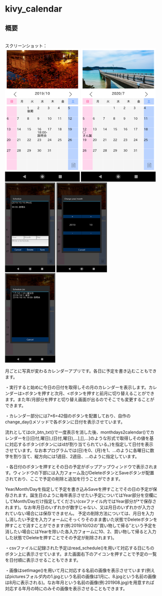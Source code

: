 # kivy_calendar

## 概要
<br>スクリーンショット：<br>
<img src="Screenshot_1.png" width="49%"> <img src="Screenshot_2.png" width="49%">
<img src="Screenshot_3.png" width="33%"> <img src="Screenshot_4.png" width="33%"> <img src="Screenshot_5.png" width="33%">

月ごとに写真が変わるカレンダーアプリです。各日に予定を書き込むこともできます。

・実行すると始めに今日の日付を取得しその月のカレンダーを表示します。カレンダーは>ボタンを押すと次月、<ボタンを押すと前月に切り替えることができます。また年/月部分を押すと切り替え画面が出るのでそこでも変更することができます。

・カレンダー部分には7×6=42個のボタンを配置しており、自作のchange_day()メソッドで各ボタンに日付を表示させています。

流れとしてはclr_btn_txt()で一度表示を消した後、monthdays2calendar()でカレンダーを[[(日付,曜日),(日付,曜日),…],[],…]のような形式で取得しその値を基に対応するボタン(ボタンにはidが割り当てられている。)を指定して日付を表示させています。なお本プログラムでは(日)を0、(月)を1、…のように各曜日に数字を割り当て、縦方向には1週目、2週目、…のように指定しています。

・各日付のボタンを押すとその日の予定がポップアップウィンドウで表示されます。ウィンドウの下部には入力フォーム及びDeleteボタンとSaveボタンが配置されており、ここで予定の削除と追加を行うことができます。

Year/Month/Dayを指定して予定を書き込みSaveを押すことでその日の予定が保存されます。誕生日のように毎年表示させたい予定についてはYear部分を空欄にしてMonth/Dayだけ指定してください(csvファイル内ではYear部分が*で保存されます)。なお年月日のいずれかが数字じゃない、又は月日のいずれかが入力されていない場合には保存できません。
予定の削除方法については、月日を入力し消したい予定を入力フォームにそっくりそのまま書いた状態でDeleteボタンを押すことで消すことができます(例:2019/10/02の″買い物して帰る″という予定を消したい場合にはYearを除いた各入力フォームに10、2、買い物して帰ると入力した状態でDeleteを押すことでその予定が削除されます)。

・csvファイルに記録された予定はread_schedule()を用いて対応する日にちのボタン上に表示させています。また画面右下のアイコンを押すことで予定の一覧を日付順に表示させることもできます。

・画像はsetImage()を用いて月に対応する名前の画像を表示させています(例えばpicturesフォルダ内の1.jpgという名前の画像は1月に、8.jpgという名前の画像は8月に表示される)。なお年月という名前の画像(例:201908.jpg)を用意すれば対応する年月の時にのみその画像を表示させることもできます。
